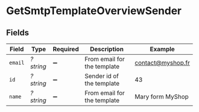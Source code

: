 # GetSmtpTemplateOverviewSender


## Fields

| Field                       | Type                        | Required                    | Description                 | Example                     |
| --------------------------- | --------------------------- | --------------------------- | --------------------------- | --------------------------- |
| `email`                     | *?string*                   | :heavy_minus_sign:          | From email for the template | contact@myshop.fr           |
| `id`                        | *?string*                   | :heavy_minus_sign:          | Sender id of the template   | 43                          |
| `name`                      | *?string*                   | :heavy_minus_sign:          | From email for the template | Mary form MyShop            |